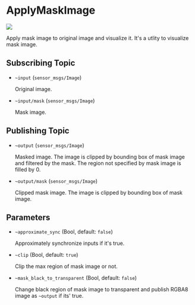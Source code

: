 # ApplyMaskImage
![](images/apply_mask_image.png)

Apply mask image to original image and visualize it. It's a utlity to visualize mask image.

## Subscribing Topic
* `~input` (`sensor_msgs/Image`)

  Original image.
* `~input/mask` (`sensor_msgs/Image`)

  Mask image.
## Publishing Topic
* `~output` (`sensor_msgs/Image`)

  Masked image. The image is clipped by bounding box of mask image and filtered by the mask.
  The region not specified by mask image is filled by 0.
* `~output/mask` (`sensor_msgs/Image`)

  Clipped mask image. The image is clipped by bounding box of mask image.

## Parameters
* `~approximate_sync` (Bool, default: `false`)

  Approximately synchronize inputs if it's true.

* `~clip` (Bool, default: `true`)

  Clip the max region of mask image or not.

* `~mask_black_to_transparent` (Bool, default: `false`)

  Change black region of mask image to transparent and publish RGBA8 image as `~output` if its' true.
